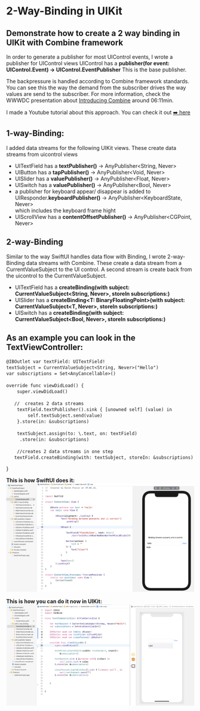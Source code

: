 # 2-Way-Binding in UIKit

## Demonstrate how to create a 2 way binding in UIKit with Combine framework

In order to generate a publisher for most UIControl events, I wrote a publisher for UIControl views
UIControl has a **publisher(for event: UIControl.Event) -> UIControl.EventPublisher**
This is the base publisher.

The backpressure is handled according to Combine framework standards. 
You can see this the way the demand from the subscriber drives the way values are send to the subscriber.
For more information, check the WWWDC presentation about [Introducing Combine](https://developer.apple.com/videos/play/wwdc2019/722/) around 06:11min.

I made a Youtube tutorial about this approach. You can check it out [➡️ here](https://youtu.be/6-8PjXQE12s)

## 1-way-Binding: 
I added data streams for the following UIKit views. These create data streams from uicontrol views
- UITextField has a **textPublisher()** -> AnyPublisher<String, Never>
- UIButton has a **tapPublisher()** -> AnyPublisher<Void, Never> 
- UISlider has a **valuePublisher()** -> AnyPublisher<Float, Never>
- UISwitch has a **valuePublisher()** -> AnyPublisher<Bool, Never>
- a publisher for keyboard appear/ disappear is added to UIResponder.**keyboardPublisher()** -> AnyPublisher<KeyboardState, Never>  
   which includes the keyboard frame hight 
- UIScrollView has a **contentOffsetPublisher()** -> AnyPublisher<CGPoint, Never> 

## 2-way-Binding
Similar to the way SwiftUI handles data flow with Binding, I wrote 2-way-Binding data streams with Combine. 
These create a data stream from a CurrentValueSubject to the UI control. A second stream is create back from the uicontrol to the CurrentValueSubject.
- UITextField has a **createBinding(with subject: CurrentValueSubject<String, Never>, storeIn subscriptions:)**
- UISlider has a  **createBinding<T: BinaryFloatingPoint>(with subject: CurrentValueSubject<T, Never>, storeIn subscriptions:)**
- UISwitch has a **createBinding(with subject: CurrentValueSubject<Bool, Never>, storeIn subscriptions:)**


## As an example you can look in the TextViewController:
    @IBOutlet var textField: UITextField!
    textSubject = CurrentValueSubject<String, Never>("Hello")
    var subscriptions = Set<AnyCancellable>()
       
    override func viewDidLoad() {
        super.viewDidLoad() 
        
       //  creates 2 data streams
        textField.textPublisher().sink { [unowned self] (value) in
            self.textSubject.send(value)
        }.store(in: &subscriptions)

        textSubject.assign(to: \.text, on: textField)
         .store(in: &subscriptions)
         
        //creates 2 data streams in one step
       textField.createBinding(with: textSubject, storeIn: &subscriptions)
   }
   
   
**This is how SwiftUI does it:**
   ![](images/Screenshot%20SwiftUI.png)
   
**This is how you can do it now in UIKit:**
   ![](images/Screenshot%20UIkit.png)


